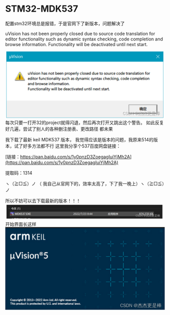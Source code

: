 # STM32-MDK537
配置stm32环境总是报错，于是官网下了新版本，问题解决了

uVision has not been properly closed due to source code translation for editor functionality such as dynamic syntax checking, code completion and browse information.
Functionality will be deactivated until next start.

![图片](1690275161173.jpg "Mag")
每次只要一打开32的project就得闪退，然后再次打开又跳出这个警告。
如此反复好几遍，尝试了别人的各种删注册表、更改路径 都未果

我下载了最新 keil MDK537 版本， 我觉得应该是版本的问题，我原来514的版本，试了好多方法都不行
这里我分享个537百度网盘链接：


[链接：https://pan.baidu.com/s/1y0pnzD3ZoegagIuiYjMh2A](https://pan.baidu.com/s/1y0pnzD3ZoegagIuiYjMh2A)
                       
提取码：1314 


ヽ（≧□≦）ノ （ 我自己从官网下的，效率太高了，下了我一晚上）ヽ（≧□≦）ノ


所以不妨可以去下载最新的版本！！！
![图片](1690275203873.jpg "Mag")
开始界面长这样
![图片](1690275232965.jpg "Mag")
